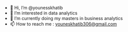 - 👋 Hi, I’m @younesskhatib
- 👀 I’m interested in data analytics
- 🌱 I’m currently doing my masters in business analytics
- 📫 How to reach me : youneskhatib306@gmail.com

<!---
younesskhatib/younesskhatib is a ✨ special ✨ repository because its `README.md` (this file) appears on your GitHub profile.
You can click the Preview link to take a look at your changes.
--->

